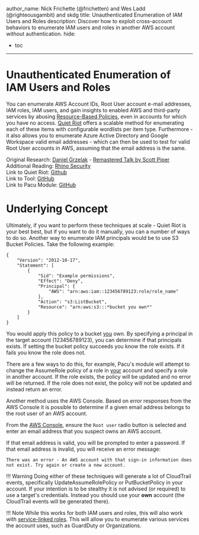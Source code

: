author_name: Nick Frichette (@frichetten) and Wes Ladd (@righteousgambit) and skdg
title: Unauthenticated Enumeration of IAM Users and Roles
description: Discover how to exploit cross-account behaviors to enumerate IAM users and roles in another AWS account without authentication.
hide:
  - toc
---

# Unauthenticated Enumeration of IAM Users and Roles
You can enumerate AWS Account IDs, Root User account e-mail addresses, IAM roles, IAM users, and gain insights to enabled AWS and third-party services by abusing [Resource-Based Policies](https://docs.aws.amazon.com/IAM/latest/UserGuide/access_policies.html#policies_resource-based), even in accounts for which you have no access. [Quiet Riot](https://github.com/righteousgambitresearch/quiet-riot) offers a scalable method for enumerating each of these items with configurable wordlists per item type. Furthermore - it also allows you to enumerate Azure Active Directory and Google Workspace valid email addresses - which can then be used to test for valid Root User accounts in AWS, assuming that the email address is the same.

Original Research: [Daniel Grzelak](https://twitter.com/dagrz) - [Remastered Talk by Scott Piper](https://www.youtube.com/watch?v=8ZXRw4Ry3mQ)  
Additional Reading: [Rhino Security](https://rhinosecuritylabs.com/aws/aws-role-enumeration-iam-p2/)  
Link to Quiet Riot: [Github](https://github.com/righteousgambitresearch/quiet-riot)  
Link to Tool: [GitHub](https://github.com/Frichetten/enumate_iam_using_bucket_policy)  
Link to Pacu Module: [GitHub](https://github.com/RhinoSecurityLabs/pacu/tree/master/pacu/modules/iam__enum_roles)  

# Underlying Concept
Ultimately, if you want to perform these techniques at scale - Quiet Riot is your best best, but if you want to do it manually, you can a number of ways to do so. Another way to enumerate IAM principals would be to use S3 Bucket Policies. Take the following example:

```
{
    "Version": "2012-10-17",
    "Statement": [
        {
            "Sid": "Example permissions",
            "Effect": "Deny",
            "Principal": {
                "AWS": "arn:aws:iam::123456789123:role/role_name"
            },
            "Action": "s3:ListBucket",
            "Resource": "arn:aws:s3:::*bucket you own*"
        }
    ]
}
```

You would apply this policy to a bucket <ins>you</ins> own. By specifying a principal in the target account (123456789123), you can determine if that principals exists. If setting the bucket policy succeeds you know the role exists. If it fails you know the role does not.

There are a few ways to do this, for example, Pacu's module will attempt to change the AssumeRole policy of a role in <ins>your</ins> account and specify a role in another account. If the role exists, the policy will be updated and no error will be returned. If the role does not exist, the policy will not be updated and instead return an error.

Another method uses the AWS Console. Based on error responses from the AWS Console it is possible to determine if a given email address belongs to the root user of an AWS account.

From the [AWS Console](https://console.aws.amazon.com/), ensure the `Root user` radio button is selected and enter an email address that you suspect owns an AWS account. 

If that email address is valid, you will be prompted to enter a password. If that email address is invalid, you will receive an error message:

```
There was an error - An AWS account with that sign-in information does not exist. Try again or create a new account.
```

!!! Warning
    Doing either of these techniques will generate a lot of CloudTrail events, specifically UpdateAssumeRolePolicy or PutBucketPolicy in your account. If your intention is to be stealthy it is not advised (or required) to use a target's credentials. Instead you should use your **own** account (the CloudTrail events will be generated there).

!!! Note
    While this works for both IAM users and roles, this will also work with [service-linked roles](https://docs.aws.amazon.com/IAM/latest/UserGuide/using-service-linked-roles.html). This will allow you to enumerate various services the account uses, such as GuardDuty or Organizations.